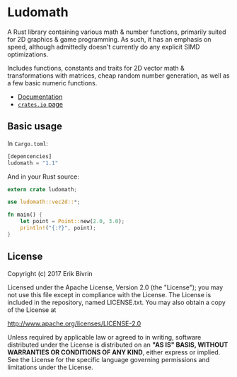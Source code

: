 # Ludomath
A Rust library containing various math & number functions,
primarily suited for 2D graphics & game programming.
As such, it has an emphasis on speed, although admittedly
doesn't currently do any explicit SIMD optimizations.

Includes functions, constants and traits for 2D vector math
& transformations with matrices, cheap random number generation,
as well as a few basic numeric functions.

* [Documentation](https://docs.rs/ludomath)    
* [`crates.io` page](https://crates.io/crates/ludomath)
## Basic usage

In `Cargo.toml`:
```rust
[depencencies]
ludomath = "1.1"
```

And in your Rust source:
```rust
extern crate ludomath;

use ludomath::vec2d::*;

fn main() {
    let point = Point::new(2.0, 3.0);
    println!("{:?}", point);
}
```

## License
Copyright (c) 2017 Erik Bivrin

Licensed under the Apache License, Version 2.0 (the "License");
you may not use this file except in compliance with the License.
The License is included in the repository, named LICENSE.txt.
You may also obtain a copy of the License at

<http://www.apache.org/licenses/LICENSE-2.0>

Unless required by applicable law or agreed to in writing, software
distributed under the License is distributed on an **"AS IS" BASIS,
WITHOUT WARRANTIES OR CONDITIONS OF ANY KIND**, either express or implied.
See the License for the specific language governing permissions and
limitations under the License.
